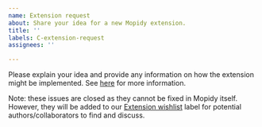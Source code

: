 ```yaml
---
name: Extension request
about: Share your idea for a new Mopidy extension.
title: ''
labels: C-extension-request
assignees: ''

---
```


Please explain your idea and provide any information on how the extension might be implemented. See [here](https://discourse.mopidy.com/t/supporting-new-streaming-services-and-other-music-sources/22) for more information.

Note: these issues are closed as they cannot be fixed in Mopidy itself. However, they will be added to our [Extension wishlist](https://github.com/mopidy/mopidy/issues?utf8=%E2%9C%93&q=label%3AC-extension-request+) label for potential authors/collaborators to find and discuss.
